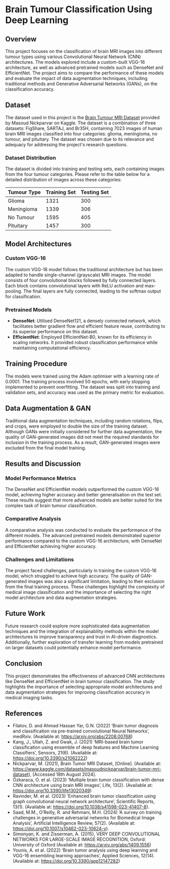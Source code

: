 # Brain Tumour Classification Using Deep Learning

## Overview

This project focuses on the classification of brain MRI images into different tumour types using various Convolutional Neural Network (CNN) architectures. The models explored include a custom-built VGG-16 architecture, as well as advanced pretrained models such as DenseNet and EfficientNet. The project aims to compare the performance of these models and evaluate the impact of data augmentation techniques, including traditional methods and Generative Adversarial Networks (GANs), on the classification accuracy.

## Dataset

The dataset used in this project is the [Brain Tumour MRI Dataset](https://www.kaggle.com/datasets/masoudnickparvar/brain-tumor-mri-dataset) provided by Masoud Nickparvar on Kaggle. The dataset is a combination of three datasets: FigShare, SARTAJ, and Br35H, containing 7023 images of human brain MRI images classified into four categories: glioma, meningioma, no tumour, and pituitary. The dataset was chosen due to its relevance and adequacy for addressing the project's research questions.

### Dataset Distribution

The dataset is divided into training and testing sets, each containing images from the four tumour categories. Please refer to the table below for a detailed distribution of images across these categories:

| Tumour Type | Training Set | Testing Set |
|-------------|--------------|-------------|
| Glioma      | 1321         | 300         |
| Meningioma  | 1339         | 306         |
| No Tumour   | 1595         | 405         |
| Pituitary   | 1457         | 300         |

## Model Architectures

### Custom VGG-16

The custom VGG-16 model follows the traditional architecture but has been adapted to handle single-channel (grayscale) MRI images. The model consists of four convolutional blocks followed by fully connected layers. Each block contains convolutional layers with ReLU activation and max-pooling. The final layers are fully connected, leading to the softmax output for classification.

### Pretrained Models

- **DenseNet**: Utilised DenseNet121, a densely connected network, which facilitates better gradient flow and efficient feature reuse, contributing to its superior performance on this dataset.
- **EfficientNet**: Employed EfficientNet-B0, known for its efficiency in scaling networks. It provided robust classification performance while maintaining computational efficiency.

## Training Procedure

The models were trained using the Adam optimiser with a learning rate of 0.0001. The training process involved 50 epochs, with early stopping implemented to prevent overfitting. The dataset was split into training and validation sets, and accuracy was used as the primary metric for evaluation.

## Data Augmentation & GAN

Traditional data augmentation techniques, including random rotations, flips, and crops, were employed to double the size of the training dataset. Although GANs were initially considered for further data augmentation, the quality of GAN-generated images did not meet the required standards for inclusion in the training process. As a result, GAN-generated images were excluded from the final model training.

## Results and Discussion

### Model Performance Metrics

The DenseNet and EfficientNet models outperformed the custom VGG-16 model, achieving higher accuracy and better generalisation on the test set. These results suggest that more advanced models are better suited for the complex task of brain tumour classification.

### Comparative Analysis

A comparative analysis was conducted to evaluate the performance of the different models. The advanced pretrained models demonstrated superior performance compared to the custom VGG-16 architecture, with DenseNet and EfficientNet achieving higher accuracy.

### Challenges and Limitations

The project faced challenges, particularly in training the custom VGG-16 model, which struggled to achieve high accuracy. The quality of GAN-generated images was also a significant limitation, leading to their exclusion from the final training process. These challenges highlight the complexity of medical image classification and the importance of selecting the right model architecture and data augmentation strategies.

## Future Work

Future research could explore more sophisticated data augmentation techniques and the integration of explainability methods within the model architectures to improve transparency and trust in AI-driven diagnostics. Additionally, further exploration of transfer learning from models pretrained on larger datasets could potentially enhance model performance.

## Conclusion

This project demonstrates the effectiveness of advanced CNN architectures like DenseNet and EfficientNet in brain tumour classification. The study highlights the importance of selecting appropriate model architectures and data augmentation strategies for improving classification accuracy in medical imaging tasks.

## References

- Filatov, D. and Ahmad Hassan Yar, G.N. (2022) ‘Brain tumor diagnosis and classification via pre-trained convolutional Neural Networks’, medRxiv. (Available at: https://arxiv.org/abs/2208.00768)
- Kang, J., Ullah, Z. and Gwak, J. (2021) ‘MRI-based brain tumor classification using ensemble of deep features and Machine Learning Classifiers’, Sensors, 21(6). (Available at: https://doi.org/10.3390/s21062222)
- Nickparvar, M. (2021), Brain Tumor MRI Dataset, [Online]. (Available at: https://www.kaggle.com/datasets/masoudnickparvar/brain-tumor-mri-dataset), [Accessed 18th August 2024].
- Özkaraca, O. et al. (2023) ‘Multiple brain tumor classification with dense CNN architecture using brain MRI images’, Life, 13(2). (Available at: https://doi.org/10.3390/life13020349)
- Ravinder, M. et al. (2023) ‘Enhanced brain tumor classification using graph convolutional neural network architecture’, Scientific Reports, 13(1). (Available at: https://doi.org/10.1038/s41598-023-41407-8).
- Saad, M.M., O’Reilly, R. and Rehmani, M.H. (2024) ‘A survey on training challenges in generative adversarial networks for Biomedical Image Analysis’, Artificial Intelligence Review, 57(2). (Available at: https://doi.org/10.1007/s10462-023-10624-y).
- Simonyan, K. and Zisserman, A. (2015), VERY DEEP CONVOLUTIONAL NETWORKS FOR LARGE-SCALE IMAGE RECOGNITION, Oxford: University of Oxford (Available at: https://arxiv.org/abs/1409.1556)
- Younis, A. et al. (2022) ‘Brain tumor analysis using deep learning and VGG-16 ensembling learning approaches’, Applied Sciences, 12(14). (Available at: https://doi.org/10.3390/app12147282)
